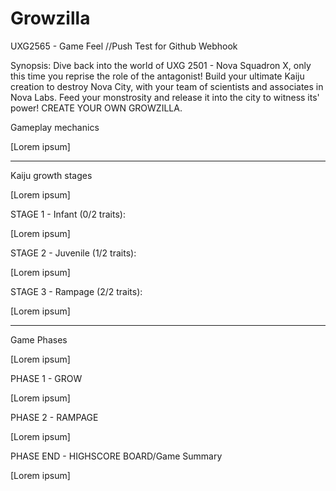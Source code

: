 # Growzilla
UXG2565 - Game Feel
//Push Test for Github Webhook

Synopsis:
Dive back into the world of UXG 2501 - Nova Squadron X, only this time you reprise the role of the antagonist!
Build your ultimate Kaiju creation to destroy Nova City, with your team of scientists and associates in Nova Labs. Feed your monstrosity and release it into the city to witness its' power!
CREATE YOUR OWN GROWZILLA.

Gameplay mechanics

[Lorem ipsum]

------------------------------------

Kaiju growth stages

[Lorem ipsum]

STAGE 1 - Infant (0/2 traits):

[Lorem ipsum]

STAGE 2 - Juvenile (1/2 traits):

[Lorem ipsum]

STAGE 3 - Rampage (2/2 traits):

[Lorem ipsum]

------------------------------------

Game Phases

[Lorem ipsum]

PHASE 1 - GROW

[Lorem ipsum]

PHASE 2 - RAMPAGE

[Lorem ipsum]

PHASE END - HIGHSCORE BOARD/Game Summary

[Lorem ipsum]

